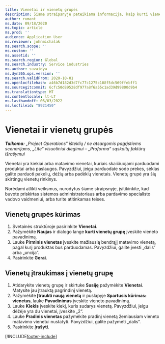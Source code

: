 ```yaml
---
title: Vienetai ir vienetų grupės
description: Šiame straipsnyje pateikiama informacija, kaip kurti vienetus ir vienetų grupes programoje „Dynamics 365 Project Operations“.
author: rumant
ms.date: 09/18/2020
ms.topic: article
ms.prod: ''
audience: Application User
ms.reviewer: johnmichalak
ms.search.scope: ''
ms.custom: ''
ms.assetid: ''
ms.search.region: Global
ms.search.industry: Service industries
ms.author: suvaidya
ms.dyn365.ops.version: ''
ms.search.validFrom: 2020-10-01
ms.openlocfilehash: a46b7d182d3d7fc77c1275c108f5dc569ffebff1
ms.sourcegitcommit: 6cfc50d89528df977a8f6a55c1ad39d99800d9b4
ms.translationtype: MT
ms.contentlocale: lt-LT
ms.lasthandoff: 06/03/2022
ms.locfileid: "8921450"
---
```

# <a name="units-and-unit-groups"></a>Vienetai ir vienetų grupės

_**Taikoma:** „Project Operations“ išteklių / ne atsargomis pagrįstiems scenarijams, „Lite“ visuotiniui diegimui – „Proforma“ sąskaitų faktūrų išrašymui_

Vienetai yra kiekiai arba matavimo vienetai, kuriais skaičiuojami parduodami produktai arba paslaugos. Pavyzdžiui, jeigu parduodate sodo prekes, sėklas galite parduoti pakelių, dėžių arba padėklų vienetais. Vienetų grupė yra šių skirtingų vienetų rinkinys.

Norėdami atlikti veiksmus, nurodytus šiame straipsnyje, įsitikinkite, kad buvote priskirtas sistemos administratoriaus arba pardavimo specialisto vadovo vaidmeniui, arba turite atitinkamas teises.

## <a name="create-a-unit-group"></a>Vienetų grupės kūrimas

1. Svetainės struktūroje pasirinkite **Vienetai**.
2. Pažymėkite **Naujas** ir dialogo lange **kurti vienetų grupę** įveskite vieneto pavadinimą.
3. Lauke **Pirminis vienetas** įveskite mažiausią bendrąjį matavimo vienetą, pagal kurį produktas bus parduodamas. Pavyzdžiui, galite įvesti „dalis“ arba „uncija“.
4. Pasirinkite **Gerai**.

## <a name="add-units-to-a-unit-group"></a>Vienetų įtraukimas į vienetų grupę

1. Atidarykite vienetų grupę ir skirtuke **Susiję** pažymėkite **Vienetai**. Matysite jau įtrauktą pagrindinį vienetą.
2. Pažymėkite **Įtraukti naują vienetą** ir puslapyje **Spartusis kūrimas: vienetas**, lauke **Pavadinimas** įveskite vieneto pavadinimą.
3. Lauke **Kiekis** įveskite kiekį, kuris sudarys vienetą. Pavyzdžiui, jeigu dėžėje yra du vienetai, įveskite „2“. 
4. Lauke  **Pradinis vienetas** pažymėkite pradinį vienetą žemiausiam vieneto matavimo vienetui nustatyti. Pavyzdžiui, galite pažymėti „dalis“.
5. Pasirinkite **Įrašyti**.


[!INCLUDE[footer-include](../includes/footer-banner.md)]